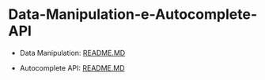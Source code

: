 # Data-Manipulation-e-Autocomplete-API

- Data Manipulation: [README.MD](https://github.com/christiangoncalves/Data-Manipulation-e-Autocomplete-API/blob/master/Data_Manipulation/README.md)

- Autocomplete API: [README.MD](https://github.com/christiangoncalves/Data-Manipulation-e-Autocomplete-API/blob/master/API_AutoComplete/README.md)
